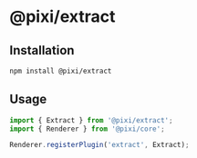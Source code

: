 # @pixi/extract

## Installation

```bash
npm install @pixi/extract
```

## Usage

```js
import { Extract } from '@pixi/extract';
import { Renderer } from '@pixi/core';

Renderer.registerPlugin('extract', Extract);
```
